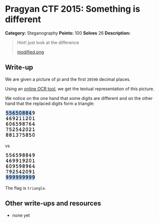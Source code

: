 # Pragyan CTF 2015: Something is different

**Category:** Steganography
**Points:** 100
**Solves** 26
**Description:**

> Hint! just look at the difference
>
> [modified.png](modified.png)

## Write-up

We are given a picture of pi and the first `20590` decimal places.

Using an [online OCR tool](http://www.free-ocr.com/), we get the textual representation of this picture.

We notice on the one hand that some digits are different and on the other hand that the replaced digits form a triangle:

![](a.png)

vs

![](b.png)

The flag is `triangle`.

## Other write-ups and resources

* none yet

